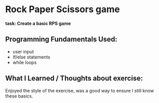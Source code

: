 # Rock Paper Scissors game

**task: Create a basic RPS game**

## Programming Fundamentals Used:

- user input
- If/else statements
- while loops

## What I Learned / Thoughts about exercise:

Enjoyed the style of the exercise, was a good way to ensure I still know these basics.